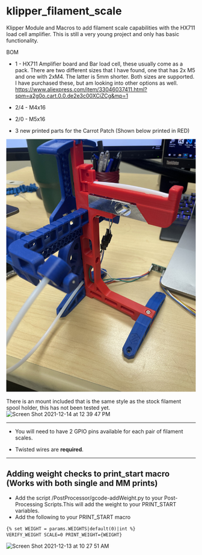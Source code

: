 # klipper_filament_scale
Klipper Module and Macros to add filament scale capabilities with the HX711 load cell amplifier. This is still a very young project and only has basic functionality.

BOM
- 1 - HX711 Amplifier board and Bar load cell, these usually come as a pack. There are two different sizes that I have found, one that has 2x M5 and one with 2xM4. The latter is 5mm shorter. Both sizes are supported. I have purchased these, but am looking into other options as well. https://www.aliexpress.com/item/33046037411.html?spm=a2g0o.cart.0.0.de2e3c00XCiZCg&mp=1

- 2/4 - M4x16

- 2/0 - M5x16

- 3 new printed parts for the Carrot Patch (Shown below printed in RED)

![ERCP with Load Cell](./Pictures/IMG_4161.jpeg?raw=true)

There is an mount included that is the same style as the stock filament spool holder, this has not been tested yet.
<img width="795" alt="Screen Shot 2021-12-14 at 12 39 47 PM" src="https://user-images.githubusercontent.com/43823548/146075963-dd6e07e4-6aac-42f6-99af-28f86942d6fa.png">

---

- You will need to have 2 GPIO pins available for each pair of filament scales.

- Twisted wires are **required**.

--- 




## Adding weight checks to print_start macro (Works with both single and MM prints)


- Add the script /PostProcessor/gcode-addWeight.py to your Post-Processing Scripts.This will add the weight to your PRINT_START variables. 
- Add the following to your PRINT_START macro
```    
{% set WEIGHT = params.WEIGHTS|default(0)|int %}
VERIFY_WEIGHT SCALE=0 PRINT_WEIGHT={WEIGHT}
 ```

<img width="1138" alt="Screen Shot 2021-12-13 at 10 27 51 AM" src="https://user-images.githubusercontent.com/43823548/145867826-4c6c122d-b21a-4309-93a6-996b3a1bf893.png">


